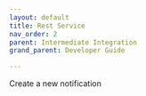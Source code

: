 ```yaml
---
layout: default
title: Rest Service
nav_order: 2
parent: Intermediate Integration
grand_parent: Developer Guide

---
```

Create a new notification
